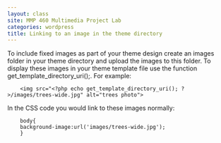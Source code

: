 ```yaml
---
layout: class
site: MMP 460 Multimedia Project Lab
categories: wordpress
title: Linking to an image in the theme directory
---
```

To include fixed images as part of your theme design create an images folder in your theme directory and upload the images to this folder. To display these images in your theme template file use the function get_template_directory_uri();. For example:

        <img src="<?php echo get_template_directory_uri(); ?>/images/trees-wide.jpg" alt="trees photo">

In the CSS code you would link to these images normally:

        body{
        background-image:url('images/trees-wide.jpg');
        }
